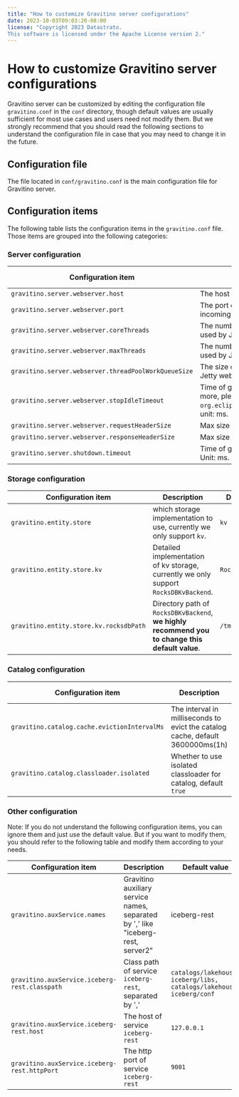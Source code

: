 ```yaml
---
title: "How to customize Gravitino server configurations"
date: 2023-10-03T09:03:20-08:00
license: "Copyright 2023 Datastrato.
This software is licensed under the Apache License version 2."
---
```



# How to customize Gravitino server configurations

Gravitino server can be customized by editing the configuration file `gravitino.conf` in the `conf` directory, though default values are usually sufficient for most use cases and users need not modify them.
But we strongly recommend that you should read the following sections to understand the configuration file in case that you may need to change it in the future.


## Configuration file

The file located in `conf/gravitino.conf` is the main configuration file for Gravitino server.


## Configuration items

The following table lists the configuration items in the `gravitino.conf` file. Those items are grouped into the following categories:

### Server configuration

| Configuration item                | Description                                                                                                                 | Default value |
|-----------------------------------|-----------------------------------------------------------------------------------------------------------------------------|---------------|
| `gravitino.server.webserver.host` | The host of Gravitino server.                                                                                               | `127.0.0.1`   |
| `gravitino.server.webserver.port` | The port on which the Gravitino server listens for incoming connections.                                                    | `8080`        |
| `gravitino.server.webserver.coreThreads`     | The number of core thread in thread pool which is used by Jetty webserver.                                                  | `24`          |
| `gravitino.server.webserver.maxThreads`           | The number of max thread in thread pool which is used by Jetty webserver.                                                   | `200`         |
| `gravitino.server.webserver.threadPoolWorkQueueSize`           | The size of queue in thread pool which is used by Jetty webserver.                                                          | `100`        |
| `gravitino.server.webserver.stopIdleTimeout`           | Time of graceful stop for Jetty webserver, for more, please see `org.eclipse.jetty.server.Server#setStopTimeout`, unit: ms. | `30000`       |
| `gravitino.server.webserver.requestHeaderSize`           | Max size of Http request.                                                                                                   | `131072`        |
| `gravitino.server.webserver.responseHeaderSize`           | Max size of Http response.                                                                                                  | `131072`        |
| `gravitino.server.shutdown.timeout`           | Time of graceful stop for Gravitino webserver. Unit: ms.                                                                    | `3000`        |



### Storage configuration

| Configuration item | Description                                                                                     | Default value |
| ------------------ |-------------------------------------------------------------------------------------------------| ------------- |
| `gravitino.entity.store` | which storage implementation to use, currently we only support `kv`.                            | `kv` |
| `gravitino.entity.store.kv` | Detailed implementation of kv storage, currently we only support `RocksDBKvBackend`.            | `RocksDBKvBackend` |
| `gravitino.entity.store.kv.rocksdbPath` | Directory path of `RocksDBKvBackend`, **we highly recommend you to change this default value**. | `/tmp/gravitino` |



### Catalog configuration

| Configuration item                           | Description                                                                    | Default value |
|----------------------------------------------|--------------------------------------------------------------------------------|--------------|
| `gravitino.catalog.cache.evictionIntervalMs` | The interval in milliseconds to evict the catalog cache, default 3600000ms(1h) | `3600000`      |
|  `gravitino.catalog.classloader.isolated`    | Whether to use isolated classloader for catalog, default `true`                | `true`        |

### Other configuration
Note: If you do not understand the following configuration items, you can ignore them and just use the default value. But if you want to modify them, you should refer to the following table and modify them according to your needs.


| Configuration item                            | Description                                                                    | Default value                                                       |
|-----------------------------------------------|--------------------------------------------------------------------------------|---------------------------------------------------------------------|
| `gravitino.auxService.names`                  | Gravitino auxiliary service names, separated by ',' like "iceberg-rest, server2" | iceberg-rest                                                        |
| `gravitino.auxService.iceberg-rest.classpath` | Class path of service `iceberg-rest`, separated by ','                         | `catalogs/lakehouse-iceberg/libs, catalogs/lakehouse-iceberg/conf`  |
| `gravitino.auxService.iceberg-rest.host`      | The host of service `iceberg-rest`                                                           | `127.0.0.1`                                                         |
| `gravitino.auxService.iceberg-rest.httpPort`  | The http port of service `iceberg-rest`     | `9001`                                                              |
